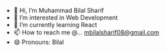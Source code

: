 - 👋 Hi, I’m Muhammad Bilal Sharif
- 👀 I’m interested in Web Development
- 🌱 I’m currently learning React
- 📫 How to reach me @... mbilalsharif08@gmail.com
- 😄 Pronouns: Bilal


<!---
MBilalSharif/MBilalSharif is a ✨ special ✨ repository because its `README.md` (this file) appears on your GitHub profile.
You can click the Preview link to take a look at your changes.
--->
